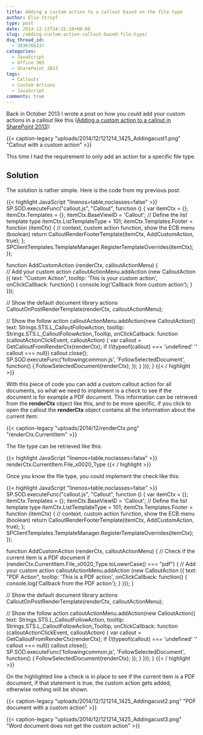 ```yaml
---
title: Adding a custom action to a callout based on the file type
author: Elio Struyf
type: post
date: 2014-12-12T14:25:28+00:00
slug: /adding-custom-action-callout-based-file-type/
dsq_thread_id:
  - 3836766337
categories:
  - JavaScript
  - Office 365
  - SharePoint 2013
tags:
  - Callouts
  - Custom Actions
  - JavaScript
comments: true
---
```


Back in October 2013 I wrote a post on how you could add your custom actions in a callout like this ([Adding a custom action to a callout in SharePoint 2013](https://www.eliostruyf.com/adding-a-custom-action-to-a-callout-in-sharepoint-2013/ "https://www.eliostruyf.com/adding-a-custom-action-to-a-callout-in-sharepoint-2013/")):

{{< caption-legacy "uploads/2014/12/121214_1425_Addingacust1.png" "Callout with a custom action" >}}

This time I had the requirement to only add an action for a specific file type.

## Solution

The solution is rather simple. Here is the code from my previous post:

{{< highlight JavaScript "linenos=table,noclasses=false" >}}
SP.SOD.executeFunc("callout.js", "Callout", function () {
  var itemCtx = {};
  itemCtx.Templates = {};
  itemCtx.BaseViewID = 'Callout';
  // Define the list template type
  itemCtx.ListTemplateType = 101;
  itemCtx.Templates.Footer = function (itemCtx) {
    // context, custom action function, show the ECB menu (boolean)
    return CalloutRenderFooterTemplate(itemCtx, AddCustomAction, true);
  };
  SPClientTemplates.TemplateManager.RegisterTemplateOverrides(itemCtx);
});

function AddCustomAction (renderCtx, calloutActionMenu) {  
  // Add your custom action
  calloutActionMenu.addAction (new CalloutAction ({
    text: "Custom Action",
    tooltip: 'This is your custom action',
    onClickCallback: function() { console.log('Callback from custom action'); }
  }));

  // Show the default document library actions
  CalloutOnPostRenderTemplate(renderCtx, calloutActionMenu);

  // Show the follow action
  calloutActionMenu.addAction(new CalloutAction({
    text: Strings.STS.L_CalloutFollowAction,
    tooltip: Strings.STS.L_CalloutFollowAction_Tooltip,
    onClickCallback: function (calloutActionClickEvent, calloutAction) {
      var callout = GetCalloutFromRenderCtx(renderCtx);
      if (!(typeof(callout) === 'undefined' '' callout === null))
        callout.close();
      SP.SOD.executeFunc('followingcommon.js', 'FollowSelectedDocument', function() { FollowSelectedDocument(renderCtx); });
    }
  }));
}
{{< / highlight >}}

With this piece of code you can add a custom callout action for all documents, so what we need to implement is a check to see if the document is for example a PDF document. This information can be retrieved from the **renderCtx** object like this, and to be more specific, if you click to open the callout the **renderCtx** object contains all the information about the current item:

{{< caption-legacy "uploads/2014/12/renderCtx.png" "renderCtx.CurrentItem" >}}

The file type can be retrieved like this:

{{< highlight JavaScript "linenos=table,noclasses=false" >}}
renderCtx.CurrentItem.File_x0020_Type
{{< / highlight >}}

Once you know the file type, you could implement the check like this:

{{< highlight JavaScript "linenos=table,noclasses=false" >}}
SP.SOD.executeFunc("callout.js", "Callout", function () {
  var itemCtx = {};
  itemCtx.Templates = {};
  itemCtx.BaseViewID = 'Callout';
  // Define the list template type
  itemCtx.ListTemplateType = 101;
  itemCtx.Templates.Footer = function (itemCtx) {
    // context, custom action function, show the ECB menu (boolean)
    return CalloutRenderFooterTemplate(itemCtx, AddCustomAction, true);
  };
  SPClientTemplates.TemplateManager.RegisterTemplateOverrides(itemCtx);
});

function AddCustomAction (renderCtx, calloutActionMenu) { 
  // Check if the current item is a PDF document
  if (renderCtx.CurrentItem.File_x0020_Type.toLowerCase() === "pdf") {
    // Add your custom action
    calloutActionMenu.addAction (new CalloutAction ({
      text: "PDF Action",
      tooltip: 'This is a PDF action',
      onClickCallback: function() { console.log('Callback from the PDF action'); }
    }));
  }

  // Show the default document library actions
  CalloutOnPostRenderTemplate(renderCtx, calloutActionMenu);

  // Show the follow action
  calloutActionMenu.addAction(new CalloutAction({
    text: Strings.STS.L_CalloutFollowAction,
    tooltip: Strings.STS.L_CalloutFollowAction_Tooltip,
    onClickCallback: function (calloutActionClickEvent, calloutAction) {
      var callout = GetCalloutFromRenderCtx(renderCtx);
      if (!(typeof(callout) === 'undefined' '' callout === null))
        callout.close();
      SP.SOD.executeFunc('followingcommon.js', 'FollowSelectedDocument', function() { FollowSelectedDocument(renderCtx); });
    }
  }));
}
{{< / highlight >}}

On the highlighted line a check is in place to see if the current item is a PDF document, if that statement is true, the custom action gets added, otherwise nothing will be shown.

{{< caption-legacy "uploads/2014/12/121214_1425_Addingacust2.png" "PDF document with a custom action" >}}

{{< caption-legacy "uploads/2014/12/121214_1425_Addingacust3.png" "Word document does not get the custom action" >}}